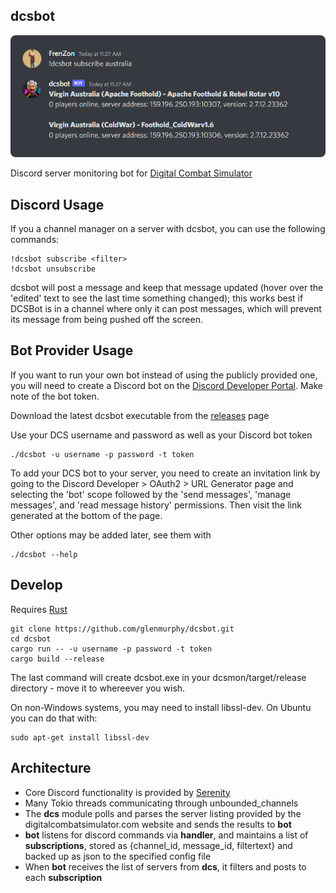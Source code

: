 ## dcsbot
![screenshot](./screenshot.png)

Discord server monitoring bot for [Digital Combat Simulator](https://digitalcombatsimulator.com/)

## Discord Usage

If you a channel manager on a server with dcsbot, you can use the following commands:

```
!dcsbot subscribe <filter>
!dcsbot unsubscribe
```

dcsbot will post a message and keep that message updated (hover over the 'edited' text to see the last time something changed); this works best if DCSBot is in a channel where only it can post messages, which will prevent its message from being pushed off the screen.

## Bot Provider Usage

If you want to run your own bot instead of using the publicly provided one, you will need to create a Discord bot on the [Discord Developer Portal](https://discord.com/developers/applications). Make note of the bot token.

Download the latest dcsbot executable from the [releases](https://github.com/glenmurphy/dcsmon/releases) page

Use your DCS username and password as well as your Discord bot token

    ./dcsbot -u username -p password -t token

To add your DCS bot to your server, you need to create an invitation link by going to the Discord Developer > OAuth2 > URL Generator page and selecting the 'bot' scope followed by the 'send messages', 'manage messages', and 'read message history' permissions. Then visit the link generated at the bottom of the page.

Other options may be added later, see them with

    ./dcsbot --help

## Develop

Requires [Rust](https://www.rust-lang.org/tools/install)

    git clone https://github.com/glenmurphy/dcsbot.git
    cd dcsbot
    cargo run -- -u username -p password -t token
    cargo build --release

The last command will create dcsbot.exe in your dcsmon/target/release directory - move it to whereever you wish.

On non-Windows systems, you may need to install libssl-dev. On Ubuntu you can do that with:

    sudo apt-get install libssl-dev

## Architecture

- Core Discord functionality is provided by [Serenity](https://github.com/serenity-rs/serenity)
- Many Tokio threads communicating through unbounded_channels
- The **dcs** module polls and parses the server listing provided by the digitalcombatsimulator.com website and sends the results to **bot**
- **bot** listens for discord commands via **handler**, and maintains a list of **subscriptions**, stored as {channel_id, message_id, filtertext} and backed up as json to the specified config file
- When **bot** receives the list of servers from **dcs**, it filters and posts to each **subscription**
